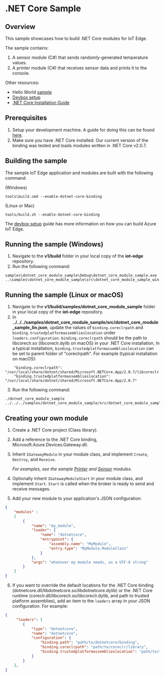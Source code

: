 .NET Core Sample
================

Overview
--------

This sample showcases how to build .NET Core modules for IoT Edge.

The sample contains:

1. A sensor module (C#) that sends randomly-generated temperature values.
2. A printer module (C#) that receives sensor data and prints it to the console.

Other resources:
- Hello World [sample](../hello_world/README.md)
- [Devbox setup](../../doc/devbox_setup.md)
- [.NET Core Installation Guide](https://www.microsoft.com/net/core)

Prerequisites
--------------
1. Setup your development machine. A guide for doing this can be found [here](../../doc/devbox_setup.md).
2. Make sure you have .NET Core installed. Our current version of the binding was tested and loads modules written in .NET Core v2.0.7.

Building the sample
-------------------
The sample IoT Edge application and modules are built with the following command:

(Windows)
```
tools\build.cmd --enable-dotnet-core-binding
```

(Linux or Mac)
```
tools/build.sh --enable-dotnet-core-binding
```

The [devbox setup](../../doc/devbox_setup.md) guide has more information on how you can build Azure IoT Edge.

Running the sample (Windows)
----------------------------
1. Navigate to the **v1/build** folder in your local copy of the **iot-edge** repository.
2. Run the following command:
```
samples\dotnet_core_module_sample\Debug\dotnet_core_module_sample.exe ..\samples\dotnet_core_module_sample\src\dotnet_core_module_sample_win.json
```

Running the sample (Linux or macOS)
----------------------------
1. Navigate to the **v1/build/samples/dotnet_core_module_sample** folder in your local copy of the **iot-edge** repository.
2. In **../../../samples/dotnet_core_module_sample/src/dotnet_core_module_sample_lin.json**, update the values of `binding.coreclrpath` and `binding.trustedplatformassemblieslocation` under `loaders.configuration`. `binding.coreclrpath` should be the path to libcoreclr.so (libcoreclr.dylib on macOS) in your .NET Core installation, In a typical installation, `binding.trustedplatformassemblieslocation` can be set to parent folder of "coreclrpath". For example (typical installation on macOS):
```
    "binding.coreclrpath": "/usr/local/share/dotnet/shared/Microsoft.NETCore.App/2.0.7/libcoreclr.dylib",
    "binding.trustedplatformassemblieslocation": "/usr/local/share/dotnet/shared/Microsoft.NETCore.App/2.0.7"
```
3. Run the following command:
```
./dotnet_core_module_sample ../../../samples/dotnet_core_module_sample/src/dotnet_core_module_sample_lin.json
```


Creating your own module
------------------------
1. Create a .NET Core project (Class library).
2. Add a reference to the .NET Core binding, Microsoft.Azure.Devices.Gateway.dll.
3. Inherit `IGatewayModule` in your module class, and implement `Create`, `Destroy`, and `Receive`.

   _For examples, see the sample [Printer](modules/PrinterModule/DotNetPrinterModule.cs) and [Sensor](modules/SensorModule/DotNetSensorModule.cs) modules._

4. Optionally inherit `IGatewayModuleStart` in your module class, and implement `Start`. `Start` is called when the broker is ready to send and receive messages.
5. Add your new module to your application's JSON configuration:
```json
{
    "modules" :
    [
        {
            "name": "my_module",
            "loader": {
                "name": "dotnetcore",
                "entrypoint": {
                    "assembly.name": "MyModule",
                    "entry.type": "MyModule.ModuleClass"
                }
            },
            "args": "whatever my module needs, as a UTF-8 string"
        }
    ]
}
```

6. If you want to override the default locations for the .NET Core binding (dotnetcore.dll/libdotnetcore.so/libdotnetcore.dylib) or the .NET Core runtime (coreclr.dll/libcoreclr.so/libcoreclr.dylib, and path to trusted platform assemblies), add an item to the `loaders` array in your JSON configuration. For example:
```json
{
     "loaders": [
        {
            "type": "dotnetcore",
            "name": "dotnetcore",
            "configuration": {
                "binding.path": "path/to/dotnetcore/binding",
                "binding.coreclrpath": "path/to/coreclr/library",
                "binding.trustedplatformassemblieslocation": "path/to/trusted/platform/assemblies"
            }
        }
    ],
}
```
